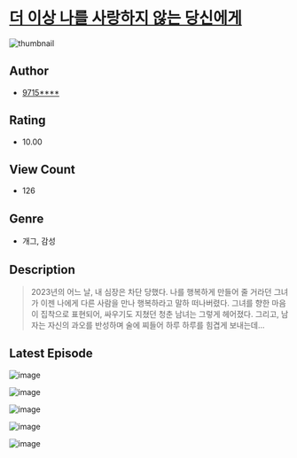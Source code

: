 # [더 이상 나를 사랑하지 않는 당신에게](https://comic.naver.com/challenge/list?titleId=810830)
![thumbnail](https://image-comic.pstatic.net/user_contents_data/challenge_comic/2023/05/24/upload_3487302777873511481_480x623.jpeg)

## Author
- [9715****](https://comic.naver.com/artistTitle?id=367083)

## Rating
- 10.00

## View Count
- 126

## Genre
- 개그, 감성

## Description
> 2023년의 어느 날, 내 심장은 차단 당했다. 나를 행복하게 만들어 줄 거라던 그녀가 이젠 나에게 다른 사람을 만나 행복하라고 말하 떠나버렸다. 그녀를 향한 마음이 집착으로 표현되어, 싸우기도 지쳤던 청춘 남녀는 그렇게 헤어졌다. 그리고, 남자는 자신의 과오를 반성하며 술에 찌들어 하루 하루를 힘겹게 보내는데...


## Latest Episode
![image](https://image-comic.pstatic.net/user_contents_data/challenge_comic/2023/05/24/367083/upload_4063435853381515618.jpeg)

![image](https://image-comic.pstatic.net/user_contents_data/challenge_comic/2023/05/24/367083/upload_7148169614058731059.jpeg)

![image](https://image-comic.pstatic.net/user_contents_data/challenge_comic/2023/05/24/367083/upload_7221015343235609701.jpeg)

![image](https://image-comic.pstatic.net/user_contents_data/challenge_comic/2023/05/24/367083/upload_7089570042481959220.jpeg)

![image](https://image-comic.pstatic.net/user_contents_data/challenge_comic/2023/05/24/367083/upload_7306025210105521205.jpeg)
